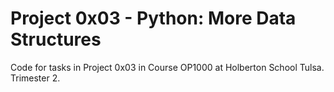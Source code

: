 # Project 0x03 - Python: More Data Structures
Code for tasks in Project 0x03 in Course OP1000 at Holberton School Tulsa. Trimester 2.